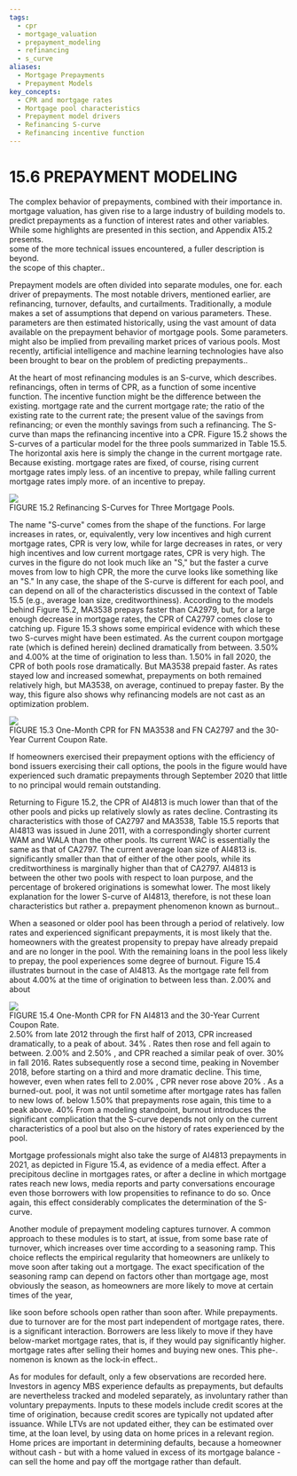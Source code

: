 ```yaml
---
tags:
  - cpr
  - mortgage_valuation
  - prepayment_modeling
  - refinancing
  - s_curve
aliases:
  - Mortgage Prepayments
  - Prepayment Models
key_concepts:
  - CPR and mortgage rates
  - Mortgage pool characteristics
  - Prepayment model drivers
  - Refinancing S-curve
  - Refinancing incentive function
---
```


# 15.6 PREPAYMENT MODELING  

The complex behavior of prepayments, combined with their importance in.   
mortgage valuation, has given rise to a large industry of building models to.   
predict prepayments as a function of interest rates and other variables. While some highlights are presented in this section, and Appendix A15.2 presents.   
some of the more technical issues encountered, a fuller description is beyond.   
the scope of this chapter..  

Prepayment models are often divided into separate modules, one for. each driver of prepayments. The most notable drivers, mentioned earlier, are refinancing, turnover, defaults, and curtailments. Traditionally, a module makes a set of assumptions that depend on various parameters. These. parameters are then estimated historically, using the vast amount of data available on the prepayment behavior of mortgage pools. Some parameters. might also be implied from prevailing market prices of various pools. Most recently, artificial intelligence and machine learning technologies have also been brought to bear on the problem of predicting prepayments..  

At the heart of most refinancing modules is an S-curve, which describes. refinancings, often in terms of CPR, as a function of some incentive function. The incentive function might be the difference between the existing. mortgage rate and the current mortgage rate; the ratio of the existing rate to the current rate; the present value of the savings from refinancing; or even the monthly savings from such a refinancing. The S-curve than maps the refinancing incentive into a CPR. Figure 15.2 shows the S-curves of a particular model for the three pools summarized in Table 15.5. The horizontal axis here is simply the change in the current mortgage rate. Because existing. mortgage rates are fixed, of course, rising current mortgage rates imply less. of an incentive to prepay, while falling current mortgage rates imply more. of an incentive to prepay.  

![](ff6ab7c3470172684c777890374ed59ab1a2491dedcab3f085b201adea65abbb.jpg)  
FIGURE 15.2 Refinancing S-Curves for Three Mortgage Pools.  

The name "S-curve" comes from the shape of the functions. For large increases in rates, or, equivalently, very low incentives and high current mortgage rates, CPR is very low, while for large decreases in rates, or very high incentives and low current mortgage rates, CPR is very high. The curves in the figure do not look much like an "S," but the faster a curve moves from low to high CPR, the more the curve looks like something like an "S." In any case, the shape of the S-curve is different for each pool, and can depend on all of the characteristics discussed in the context of Table 15.5 (e.g., average loan size, creditworthiness). According to the models behind Figure 15.2, MA3538 prepays faster than CA2979, but, for a large enough decrease in mortgage rates, the CPR of CA2797 comes close to catching up. Figure 15.3 shows some empirical evidence with which these two S-curves might have been estimated. As the current coupon mortgage rate (which is defined herein) declined dramatically from between. $3.50\%$ and $4.00\%$ at the time of origination to less than. $1.50\%$ in fall 2020, the CPR of both pools rose dramatically. But MA3538 prepaid faster. As rates stayed low and increased somewhat, prepayments on both remained relatively high, but MA3538, on average, continued to prepay faster. By the way, this figure also shows why refinancing models are not cast as an optimization problem.  

![](b0afe85a9bd915e96f413fdb018fada44bc7f7c8f5cddb9315e86ec0f0805b19.jpg)  
FIGURE 15.3 One-Month CPR for FN MA3538 and FN CA2797 and the 30-Year Current Coupon Rate.  

If homeowners exercised their prepayment options with the efficiency of bond issuers exercising their call options, the pools in the figure would have experienced such dramatic prepayments through September 2020 that little to no principal would remain outstanding.  

Returning to Figure 15.2, the CPR of AI4813 is much lower than that of the other pools and picks up relatively slowly as rates decline. Contrasting its characteristics with those of CA2797 and MA3538, Table 15.5 reports that AI4813 was issued in June 2011, with a correspondingly shorter current WAM and WALA than the other pools. Its current WAC is essentially the same as that of CA2797. The current average loan size of AI4813 is. significantly smaller than that of either of the other pools, while its creditworthiness is marginally higher than that of CA2797. AI4813 is between the other two pools with respect to loan purpose, and the percentage of brokered originations is somewhat lower. The most likely explanation for the lower S-curve of AI4813, therefore, is not these loan characteristics but rather a. prepayment phenomenon known as burnout..  

When a seasoned or older pool has been through a period of relatively. low rates and experienced significant prepayments, it is most likely that the. homeowners with the greatest propensity to prepay have already prepaid and are no longer in the pool. With the remaining loans in the pool less likely to prepay, the pool experiences some degree of burnout. Figure 15.4 illustrates burnout in the case of AI4813. As the mortgage rate fell from about $4.00\%$ at the time of origination to between less than. $2.00\%$ and about  

![](e945a09e594e193e78c1d031840e64d883d4569fb872904c09bfba2958b3e5e7.jpg)  
FIGURE 15.4 One-Month CPR for FN AI4813 and the 30-Year Current Coupon Rate.  
$2.50\%$ from late 2012 through the first half of 2013, CPR increased dramatically, to a peak of about. $34\%$ . Rates then rose and fell again to between. $2.00\%$ and $2.50\%$ , and CPR reached a similar peak of over. $30\%$ in fall 2016. Rates subsequently rose a second time, peaking in November 2018, before starting on a third and more dramatic decline. This time, however, even when rates fell to $2.00\%$ , CPR never rose above $20\%$ . As a burned-out. pool, it was not until sometime after mortgage rates has fallen to new lows of. below $1.50\%$ that prepayments rose again, this time to a peak above. $40\%$ From a modeling standpoint, burnout introduces the significant complication that the S-curve depends not only on the current characteristics of a pool but also on the history of rates experienced by the pool.  

Mortgage professionals might also take the surge of AI4813 prepayments in 2021, as depicted in Figure 15.4, as evidence of a media effect. After a precipitous decline in mortgages rates, or after a decline in which mortgage rates reach new lows, media reports and party conversations encourage even those borrowers with low propensities to refinance to do so. Once again, this effect considerably complicates the determination of the S-curve.  

Another module of prepayment modeling captures turnover. A common approach to these modules is to start, at issue, from some base rate of turnover, which increases over time according to a seasoning ramp. This choice reflects the empirical regularity that homeowners are unlikely to move soon after taking out a mortgage. The exact specification of the seasoning ramp can depend on factors other than mortgage age, most obviously the season, as homeowners are more likely to move at certain times of the year,  

like soon before schools open rather than soon after. While prepayments.   
due to turnover are for the most part independent of mortgage rates, there.   
is a significant interaction. Borrowers are less likely to move if they have below-market mortgage rates, that is, if they would pay significantly higher.   
mortgage rates after selling their homes and buying new ones. This phe-.   
nomenon is known as the lock-in effect..  

As for modules for default, only a few observations are recorded here. Investors in agency MBS experience defaults as prepayments, but defaults are nevertheless tracked and modeled separately, as involuntary rather than voluntary prepayments. Inputs to these models include credit scores at the time of origination, because credit scores are typically not updated after issuance. While LTVs are not updated either, they can be estimated over time, at the loan level, by using data on home prices in a relevant region. Home prices are important in determining defaults, because a homeowner without cash - but with a home valued in excess of its mortgage balance - can sell the home and pay off the mortgage rather than default.

